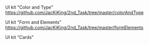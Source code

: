 UI kit "Color and Type" https://github.com/JacKiKing/2nd_Task/tree/master/colorAndType

UI kit "Form and Elements" https://github.com/JacKiKing/2nd_Task/tree/master/formElements

UI kit "Cards"
